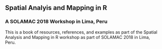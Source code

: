 ## Spatial Analyis and Mapping in R
### A SOLAMAC 2018 Workshop in Lima, Peru

This is a book of resources, references, and examples as part of the Spatial Analysis and Mapping in R workshop as part of SOLAMAC 2018 in Lima, Peru. 
